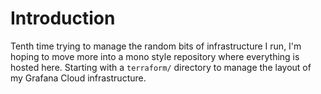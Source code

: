 # Introduction

Tenth time trying to manage the random bits of infrastructure I run, I'm hoping to move more into a mono style repository where everything is hosted here. Starting with a `terraform/` directory to manage the layout of my Grafana Cloud infrastructure.
